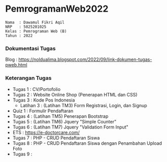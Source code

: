 # PemrogramanWeb2022
```
Nama  : Dawamul Fikri Aqil
NRP   : 5025201025
Kelas : Pemrograman Web (B)
Tahun : 2022
```

### Dokumentasi Tugas
Blog : https://noldualima.blogspot.com/2022/09/link-dokumen-tugas-pweb.html

### Keterangan Tugas
- Tugas 1 : CV/Portofolio
- Tugas 2 : Website Online Shop (Penerapan HTML dan CSS)
- Tugas 3 : Kode Pos Indonesia
  - Latihan 3 : (Latihan TM3) Form Registrasi, Login, dan Signup
- Quiz 1 : Formulir Pendaftaran
- Tugas 4 : (Latihan TM5) Penerapan Bootstrap
- Tugas 5 : (Latihan TM6) Jquery "Simple Counter"
- Tugas 6 : (Latihan TM7) Jquery "Validation Form Input"
- ETS : https://e-doctorcare.com/
- Tugas 7 : PHP - CRUD Pendaftaran Siswa
- Tugas 8 : PHP - CRUD Pendaftaran Siswa dengan Penambahan Upload Foto
- Tugas 9 : 

